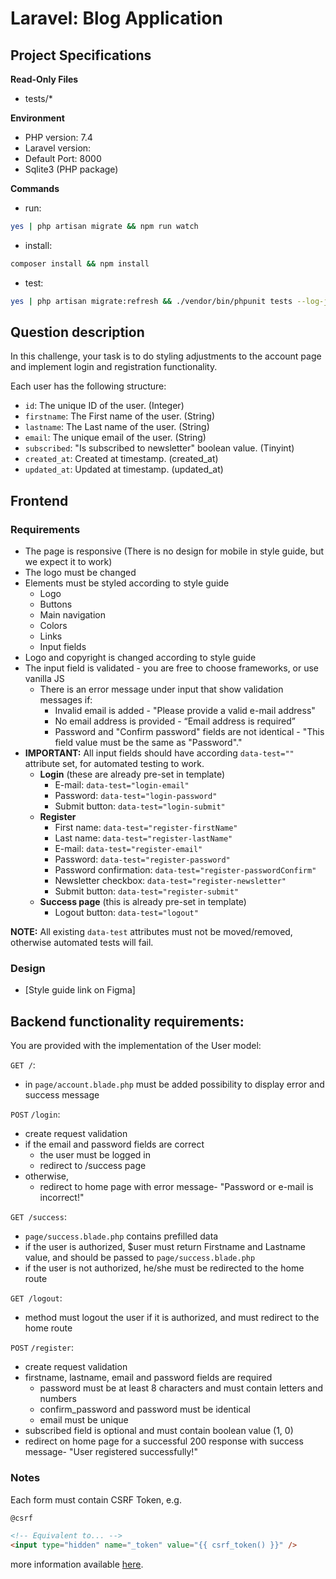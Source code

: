 # Laravel: Blog Application

## Project Specifications

**Read-Only Files**
- tests/*

**Environment**
- PHP version: 7.4
- Laravel version:
- Default Port: 8000
- Sqlite3 (PHP package)


**Commands**
- run:
```bash
yes | php artisan migrate && npm run watch
```
- install:
```bash
composer install && npm install
```
- test:
```bash
yes | php artisan migrate:refresh && ./vendor/bin/phpunit tests --log-junit junit.xml
```

## Question description

In this challenge, your task is to do styling adjustments to the account page and implement login and registration functionality.

Each user has the following structure:

- `id`: The unique ID of the user. (Integer)
- `firstname`: The First name of the user. (String)
- `lastname`: The Last name of the user. (String)
- `email`: The unique email of the user. (String)
- `subscribed`: "Is subscribed to newsletter" boolean value. (Tinyint)
- `created_at`: Created at timestamp. (created_at)
- `updated_at`: Updated at timestamp. (updated_at)

## Frontend

### Requirements
* The page is responsive (There is no design for mobile in style guide, but we expect it to work)
* The logo must be changed
* Elements must be styled according to style guide
  * Logo
  * Buttons
  * Main navigation
  * Colors
  * Links
  * Input fields
* Logo and copyright is changed according to style guide
* The input field is validated - you are free to choose frameworks, or use vanilla JS
  * There is an error message under input that show validation messages if:
    * Invalid email is added - "Please provide a valid e-mail address"
    * No email address is provided - “Email address is required”
    * Password and "Confirm password" fields are not identical - "This field value must be the same as "Password"." 
* **IMPORTANT:** All input fields should have according `data-test=""` attribute set, for automated testing to work.
  * **Login** (these are already pre-set in template)
    *  E-mail: `data-test="login-email"`
    *  Password: `data-test="login-password"`
    *  Submit button: `data-test="login-submit"`
  * **Register**
    *  First name: `data-test="register-firstName"`
    *  Last name: `data-test="register-lastName"`
    *  E-mail: `data-test="register-email"`
    *  Password: `data-test="register-password"`
    *  Password confirmation: `data-test="register-passwordConfirm"`
    *  Newsletter checkbox: `data-test="register-newsletter"`
    *  Submit button: `data-test="register-submit"`
  * **Success page** (this is already pre-set in template)
    * Logout button: `data-test="logout"`

**NOTE:** All existing `data-test` attributes must not be moved/removed, otherwise automated tests will fail.

### Design
* [Style guide link on Figma]


## Backend functionality requirements:

You are provided with the implementation of the User model:

`GET /`:
- in `page/account.blade.php` must be added possibility to display error and success message

`POST` `/login`:
- create request validation
- if the email and password fields are correct
  - the user must be logged in
  - redirect to /success page
- otherwise, 
  - redirect to home page with error message- "Password or e-mail is incorrect!"

`GET /success`:
- `page/success.blade.php` contains prefilled data
- if the user is authorized, $user must return Firstname and Lastname value, and should be passed to `page/success.blade.php`
- if the user is not authorized, he/she must be redirected to the home route

`GET /logout`:
- method must logout the user if it is authorized, and must redirect to the home route

`POST` `/register`:
- create request validation
- firstname, lastname, email and password fields are required
  - password must be at least 8 characters and must contain letters and numbers
  - confirm_password and password must be identical
  - email must be unique
- subscribed field is optional and must contain boolean value (1, 0)
- redirect on home page for a successful 200 response with success message- "User registered successfully!"


### Notes
Each form must contain CSRF Token, e.g.
```html
@csrf

<!-- Equivalent to... -->
<input type="hidden" name="_token" value="{{ csrf_token() }}" /> 
```
more information available [here](https://laravel.com/docs/10.x/csrf#preventing-csrf-requests).
